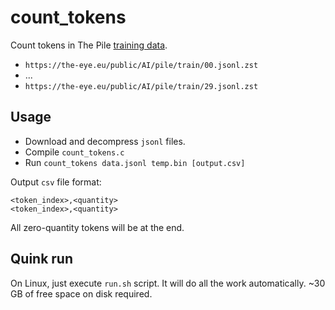 # count\_tokens
Count tokens in The Pile [training data](https://the-eye.eu/public/AI/pile/train/).
- `https://the-eye.eu/public/AI/pile/train/00.jsonl.zst`
- ...
- `https://the-eye.eu/public/AI/pile/train/29.jsonl.zst`

##  Usage
- Download and decompress `jsonl` files.
- Compile `count_tokens.c`
- Run `count_tokens data.jsonl temp.bin [output.csv]`

Output `csv` file format:
```
<token_index>,<quantity>
<token_index>,<quantity>
```

All zero-quantity tokens will be at the end.

##  Quink run
On Linux, just execute `run.sh` script. It will do all the work automatically. ~30 GB of free space on disk required.
